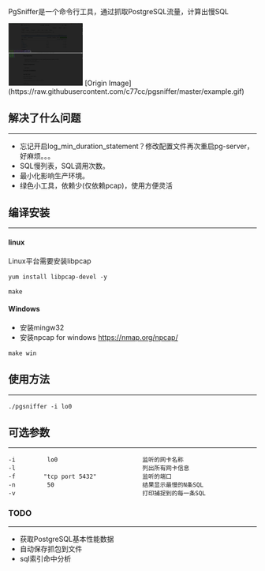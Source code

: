 PgSniffer是一个命令行工具，通过抓取PostgreSQL流量，计算出慢SQL

<img src="https://github.com/c77cc/pgsniffer/blob/master/example.gif" width="30%" height="30%">
[Origin Image](https://raw.githubusercontent.com/c77cc/pgsniffer/master/example.gif)

## 解决了什么问题
---
* 忘记开启log_min_duration_statement？修改配置文件再次重启pg-server，好麻烦。。。
* SQL慢列表，SQL调用次数。
* 最小化影响生产环境。
* 绿色小工具，依赖少(仅依赖pcap)，使用方便灵活

## 编译安装
---
#### linux

Linux平台需要安装libpcap
```
yum install libpcap-devel -y
```

```
make
```

#### Windows
* 安装mingw32
* 安装npcap for windows <https://nmap.org/npcap/>

```
make win
```

## 使用方法
---
```
./pgsniffer -i lo0
```

## 可选参数
---
```
-i         lo0                        监听的网卡名称
-l                                    列出所有网卡信息
-f        "tcp port 5432"             监听的端口
-n         50                         结果显示最慢的N条SQL
-v                                    打印捕捉到的每一条SQL
```

### TODO
---
* 获取PostgreSQL基本性能数据
* 自动保存抓包到文件
* sql索引命中分析
